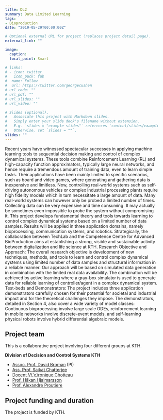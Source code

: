 ```yaml
---
title: DL2
summary: Data Limited Learning
tags:
- Bioproduction
date: "2019-05-29T00:00:00Z"

# Optional external URL for project (replaces project detail page).
external_link: ""

image:
  caption: 
  focal_point: Smart

# links:
# - icon: twitter
#   icon_pack: fab
#  name: Follow
#  url: https://twitter.com/georgecushen
# url_code: ""
# url_pdf: ""
# url_slides: ""
# url_video: ""

# Slides (optional).
#   Associate this project with Markdown slides.
#   Simply enter your slide deck's filename without extension.
#   E.g. `slides = "example-slides"` references `content/slides/example-slides.md`.
#   Otherwise, set `slides = ""`.
slides: ""
---
```


Recent years have witnessed spectacular successes in applying machine learning tools to sequential
decision making and control of complex dynamical systems. These tools combine Reinforcement Learning
(RL) and high-capacity function approximators, typically large neural networks, and hence require a
tremendous amount of training data, even to learn simple tasks. Their applications have been mainly
limited to specific scenarios, such as board and video games, where generating and gathering
data is inexpensive and limitless. Now, controlling real-world systems such as self-driving autonomous
vehicles or complex industrial processing plants require high fidelity models which in turn necessitate
a large amount of data. Many real-world systems can however only be probed a limited number of
times. Collecting data can be very expensive and time consuming. It may actually be sometimes even
impossible to probe the system without compromising it.
This project develops fundamental theory and tools towards learning to control complex dynamical
systems based on a limited number of data samples. Results will be applied in three application domains,
namely bioprocessing, communication systems, and robotics. Strategically, the collaboration between
TechLab and the Competence Centre for Advanced BioProduction aims at establishing a strong,
visible and sustainable activity between digitalization and life science at KTH.
Research Objective and Approach: The overall research objective is development of new techniques,
methods, and tools to learn and control complex dynamical systems using limited number of data samples
and structural information in a reliable manner. Our approach will be based on simulated data
generation in combination with the limited real data availability. The combination will be achieved by active
learning where a gray-box simulator is used to generate data for reliable learning of controller/agent
in a complex dynamical system.
Test-beds and Demonstrators: The project includes three application demonstrators carefully chosen
for their potential for societal and industrial impact and for the theoretical challenges they impose. The
demonstrators, detailed in Section 4, also cover a wide variety of model classes: Continuous bioprocessing
involve large scale ODEs, reinforcement learning in mobile networks involve discrete-event models,
and self-learning physical robots involve hybrid differential algebraic models.

## Project team

This is a collaborative project involving four different groups at KTH.

**Division of Decision and Control Systems KTH**

* [Assoc. Prof. David Broman](https://www.kth.se/profile/dbro) (PI)
* [Ass. Prof. Saikat Chatterjee](https://www.kth.se/profile/sach)
* [Docent V{\'e}ronique Chotteau](https://www.kth.se/profile/chotteau)
* [Prof. Håkan Hjalmarsson](https://www.kth.se/profile/hjalmars) 
* [Prof. Alexandre Proutiere](https://people.kth.se/~alepro/) 

## Project funding and duration

The project is funded by KTH. 

